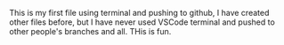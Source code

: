 This is my first file using terminal and pushing to github, I have created other files before, but I have never used VSCode terminal and pushed to other people's branches and all. THis is fun.

